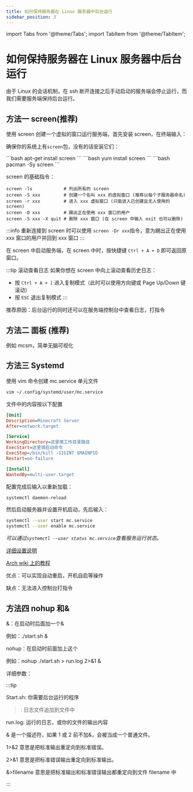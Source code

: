 ```yaml
---
title: 如何保持服务器在 Linux 服务器中后台运行
sidebar_position: 3
---
```


import Tabs from '@theme/Tabs';
import TabItem from '@theme/TabItem';

# 如何保持服务器在 Linux 服务器中后台运行

由于 Linux 的会话机制，在 ssh 断开连接之后手动启动的服务端会停止运行，而我们需要服务端保持后台运行。

## 方法一 screen(推荐)

使用 screen 创建一个虚拟的窗口运行服务端，首先安装 screen，在终端输入：

确保你的系统上有`screen`包，没有的话安装它们：

<Tabs>
    <TabItem value="debian" label="Debian/Ubuntu Linux" default>
        ```bash
        apt-get install screen
        ```
    </TabItem>
    <TabItem value="redhat" label="CentOS/Redhat Linux">
        ```bash
        yum install screen
        ```
    </TabItem>
    <TabItem value="arch" label="Arch Linux">
        ```bash
         pacman -Sy screen
        ```
    </TabItem>
</Tabs>

screen 的基础指令：

```shell
screen -ls            # 列出所有的 screen
screen -S xxx         # 创建一个名叫 xxx 的虚拟窗口 (推荐以每个子服务器命名)
screen -r xxx         # 进入 xxx 虚拟窗口 (只能进入已创建且无人使用的 screen)
screen -D xxx         # 踢出正在使用 xxx 窗口的用户
screen -S xxx -X quit # 删除 xxx 窗口 (在 screen 中输入 exit 也可以删除)
```

:::info
重新连接到 screen 时可以使用 `screen -Dr xxx`指令，意为踢出正在使用 xxx 窗口的用户并回到 xxx 窗口
:::

在 screen 中启动服务端，在 screen 中时，按快捷键 `Ctrl + A + D` 即可返回原窗口。

:::tip 滚动查看日志
如果你想在 screen 中向上滚动查看历史日志：
- 按 `Ctrl + A + [` 进入复制模式（此时可以使用方向键或 Page Up/Down 键滚动）
- 按 `ESC` 退出复制模式
:::

推荐原因：后台运行的同时还可以在服务端控制台中查看日志，打指令

## 方法二  面板 (推荐)

例如 mcsm，简单无脑可视化

## 方法三 Systemd

使用 vim 命令创建 mc.service 单元文件

```bash
vim ~/.config/systemd/user/mc.service
```

文件中的内容按以下配置

```ini
[Unit]
Description=Minecraft Server
After=network.target

[Service]
WorkingDirectory=这里填工作目录路径
ExecStart=这里填启动命令
ExecStop=/bin/kill -SIGINT $MAINPID
Restart=on-failure

[Install]
WantedBy=multi-user.target
```

配置完成后输入以重新加载：

```bash
systemctl daemon-reload
```

然后启动服务器并设置开机启动，先后输入：

```bash
systemctl --user start mc.service
systemctl --user enable mc.service
```

_可以通过`systemctl --user status mc.service`查看服务运行状态。_

[详细设置说明](https://blog.csdn.net/WHQ78164/article/details/132956725)

[Arch wiki 上的教程](https://wiki.archlinuxcn.org/wiki/Systemd#%E7%BC%96%E5%86%99%E5%8D%95%E5%85%83%E6%96%87%E4%BB%B6)

优点：可以实现自动重启，开机自启等操作

缺点：无法进入控制台打指令

## 方法四 nohup 和&

&：在启动时后面加一个&

例如：./start.sh &

nohup：在启动时前面加上这个

例如：nohup ./start.sh > run.log 2>&1 &

详细参数：

:::tip

Start.sh: 你需要后台运行的程序

>: 日志文件追加到文件中

run.log: 运行的日志，或你的文件的输出内容

& 是一个描述符，如果 1 或 2 前不加&，会被当成一个普通文件。

1>&2 意思是把标准输出重定向到标准错误。

2>&1 意思是把标准错误输出重定向到标准输出。

&>filename 意思是把标准输出和标准错误输出都重定向到文件 filename 中

:::
